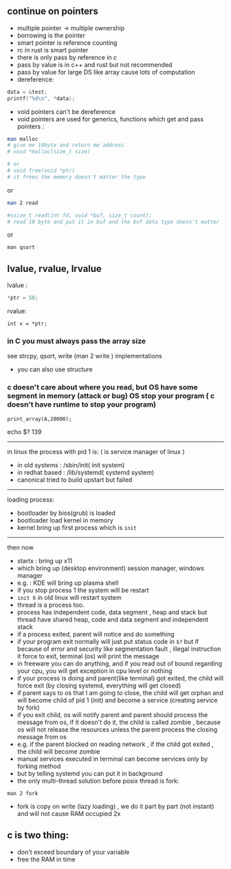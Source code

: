 ## continue on pointers
- multiple pointer -> multiple ownership
- borrowing is the pointer
- smart pointer is reference counting 
- rc in rust is smart pointer
- there is only pass by reference in c 
- pass by value is in c++ and rust but not recommended 
- pass by value for large DS like array cause lots of computation
- dereference: 
```c
data = &test;
printf("%d\n", *data);
``` 
- void pointers can't be dereference 
- void pointers are used for generics, functions which get and pass pointers :
```bash
man malloc 
# give me 10byte and return me address 
# void *malloc(size_t size)

# or 
# void free(void *ptr)
# it frees the memory doesn't matter the type
```
or 
```bash
man 2 read

#ssize_t read(int fd, void *buf, size_t count);
# read 10 byte and put it in buf and the buf data type doesn't matter
```
or 
```
man qsort
```

## lvalue, rvalue, lrvalue
lvalue :
```c
*ptr = 50;
```
rvalue:
```
int v = *ptr;
```

### in C you must always pass the array size
see strcpy, qsort, write (man 2 write ) implementations

- you can also use structure

### c doesn't care about where you read, but OS have some segment in memory (attack or bug) OS stop your program ( c doesn't have runtime to stop your program)
```
print_array(A,20000);
```
echo $? 139

---------
 
 in linux the process with pid 1 is: ( is service manager of linux )
 - in old systems : /sbin/init( init system)
 - in redhat based : /lib/systemd( systemd system)
 - canonical tried to build upstart but failed 
---- 
 loading process:
 - bootloader by bios(grub) is loaded
 - bootloader load kernel in memory
 - kernel bring up first process which is `init`
 ------
 then now
 - startx : bring up x11
 - which bring up (desktop environment) session manager, windows manager
 - e.g. : KDE will bring up plasma shell
 - if you stop process 1 the system will be restart 
 - `init 6` in old linux will restart system
 - thread is a process too.
 - process has independent code, data segment , heap and stack but thread have shared heap, code and data segment  and independent stack
 - if a process exited, parent will notice and do something
 - if your program exit normally will just put status code in `$?` but if because of error and security like segmentation fault , illegal instruction it force to exit, terminal (os) will print the message
 - in freeware  you can do anything, and if you read out of bound regarding your cpu, you will get exception in cpu level or nothing 
- if your process is doing and parent(like terminal) got exited, the child will force exit (by closing systemd, everything will get closed)
- if parent says to os that I am going to close, the child will get orphan and will become child of pid 1 (init) and become a service (creating service by fork)
- if you exit child, os will notify parent and parent should process the message from os, if it doesn't do it, the child is called zombie , because os will not release the resources unless the parent process the closing message from os
- e.g. if the parent blocked on reading network , if the child got exited , the child will become zombie 
- manual services executed in terminal can become services only by forking method
- but by telling systemd you can put it in background 
- the only multi-thread solution before posix thread is fork:
```
man 2 fork
```
- fork is copy on write (lazy loading) , we do it part by part (not instant) and will not cause RAM occupied 2x

## c is two thing:

- don't exceed boundary of your variable
- free the RAM in time




